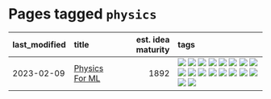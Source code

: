 # Pages tagged `physics`

|last_modified|title|est. idea maturity|tags
|:---|:---|---:|:---|
|2023-02-09|[Physics For ML](../physics_for_ml.md)|1892|[![](https://img.shields.io/badge/tag-brownianmotion-c92725)](../tags/brownianmotion.md) [![](https://img.shields.io/badge/tag-curriculum-43d799)](../tags/curriculum.md) [![](https://img.shields.io/badge/tag-curvature-d548d8)](../tags/curvature.md) [![](https://img.shields.io/badge/tag-education-98b52b)](../tags/education.md) [![](https://img.shields.io/badge/tag-eigenvectors-7fe3bd)](../tags/eigenvectors.md) [![](https://img.shields.io/badge/tag-gaugetheory-1dc0d1)](../tags/gaugetheory.md) [![](https://img.shields.io/badge/tag-grouptheory-4d5a4)](../tags/grouptheory.md) [![](https://img.shields.io/badge/tag-machinelearning-e168be)](../tags/machinelearning.md) [![](https://img.shields.io/badge/tag-manifolds-96f12e)](../tags/manifolds.md) [![](https://img.shields.io/badge/tag-ode-5e378d)](../tags/ode.md) [![](https://img.shields.io/badge/tag-optimization-394ee4)](../tags/optimization.md) [![](https://img.shields.io/badge/tag-pde-cc5ed7)](../tags/pde.md) [![](https://img.shields.io/badge/tag-physics-dd597e)](../tags/physics.md) [![](https://img.shields.io/badge/tag-probabilityfields-e8ae48)](../tags/probabilityfields.md) [![](https://img.shields.io/badge/tag-quantummechanics-b5ec2c)](../tags/quantummechanics.md) [![](https://img.shields.io/badge/tag-relativity-f76896)](../tags/relativity.md) [![](https://img.shields.io/badge/tag-tensorcalculus-0e5ec)](../tags/tensorcalculus.md) [![](https://img.shields.io/badge/tag-textbook-36f98)](../tags/textbook.md)|